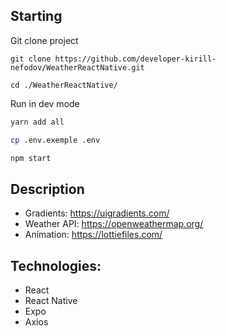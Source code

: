 ## Starting

Git clone project
```
git clone https://github.com/developer-kirill-nefodov/WeatherReactNative.git

cd ./WeatherReactNative/
```

Run in dev mode
```sh
yarn add all

cp .env.exemple .env

npm start
```

## Description
* Gradients: https://uigradients.com/
* Weather API: https://openweathermap.org/
* Animation: https://lottiefiles.com/


## Technologies:
* React
* React Native
* Expo
* Axios
